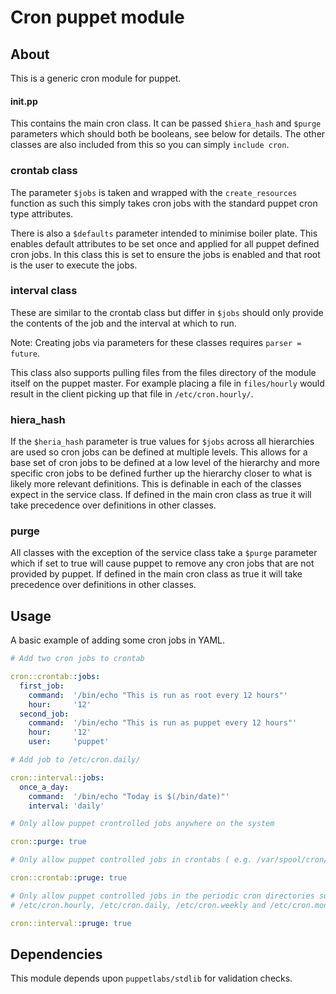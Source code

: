 Cron puppet module
==================

About
-----

This is a generic cron module for puppet.

#### init.pp

This contains the main cron class. It can be passed `$hiera_hash` and `$purge`
parameters which should both be booleans, see below for details.
The other classes are also included from this so you can simply `include cron`.

### crontab class

The parameter `$jobs` is taken and wrapped with the `create_resources` function
as such this simply takes cron jobs with the standard puppet cron type
attributes.

There is also a `$defaults` parameter intended to minimise boiler plate. This
enables default attributes to be set once and applied for all puppet defined
cron jobs. In this class this is set to ensure the jobs is enabled and that
root is the user to execute the jobs.

### interval class

These are similar to the crontab class but differ in `$jobs` should only provide
the contents of the job and the interval at which to run.

Note: Creating jobs via parameters for these classes requires `parser = future`.

This class also supports pulling files from the files directory of the module
itself on the puppet master. For example placing a file in `files/hourly` would
result in the client picking up that file in `/etc/cron.hourly/`.

### hiera_hash

If the `$heria_hash` parameter is true values for `$jobs` across all hierarchies
are used so cron jobs can be defined at multiple levels. This allows for a base
set of cron jobs to be defined at a low level of the hierarchy and more specific
cron jobs to be defined further up the hierarchy closer to what is likely more
relevant definitions.
This is definable in each of the classes expect in the service class. If defined
in the main cron class as true it will take precedence over definitions in other
classes.

### purge

All classes with the exception of the service class take a `$purge` parameter
which if set to true will cause puppet to remove any cron jobs that are not
provided by puppet. If defined in the main cron class as true it will take
precedence over definitions in other classes.

Usage
-----

A basic example of adding some cron jobs in YAML.

```yaml
# Add two cron jobs to crontab

cron::crontab::jobs:
  first_job:
    command:  '/bin/echo "This is run as root every 12 hours"'
    hour:     '12'
  second_job:
    command:  '/bin/echo "This is run as puppet every 12 hours"'
    hour:     '12'
    user:     'puppet'

# Add job to /etc/cron.daily/

cron::interval::jobs:
  once_a_day:
    command:  '/bin/echo "Today is $(/bin/date)"'
    interval: 'daily'

# Only allow puppet crontrolled jobs anywhere on the system

cron::purge: true

# Only allow puppet controlled jobs in crontabs ( e.g. /var/spool/cron/$user)

cron::crontab::pruge: true

# Only allow puppet controlled jobs in the periodic cron directories such as
# /etc/cron.hourly, /etc/cron.daily, /etc/cron.weekly and /etc/cron.monthly

cron::interval::pruge: true
```

Dependencies
------------

This module depends upon `puppetlabs/stdlib` for validation checks.


